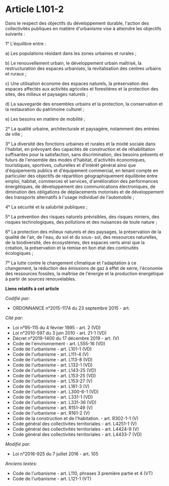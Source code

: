 # Article L101-2

Dans le respect des objectifs du développement durable, l'action des collectivités publiques en matière d'urbanisme vise à
atteindre les objectifs suivants : 

1° L'équilibre entre : 

a) Les populations résidant dans les zones urbaines et rurales ; 

b) Le renouvellement urbain, le développement urbain maîtrisé, la restructuration des espaces urbanisés, la revitalisation
des centres urbains et ruraux ; 

c) Une utilisation économe des espaces naturels, la préservation des espaces affectés aux activités agricoles et forestières
et la protection des sites, des milieux et paysages naturels ; 

d) La sauvegarde des ensembles urbains et   la protection, la conservation et la restauration du patrimoine culturel ; 

e) Les besoins en matière de mobilité ; 

2° La qualité urbaine, architecturale et paysagère, notamment des entrées de ville ; 

3° La diversité des fonctions urbaines et rurales et la mixité sociale dans l'habitat, en prévoyant des capacités de
construction et de réhabilitation suffisantes pour la satisfaction, sans discrimination, des besoins présents et futurs de
l'ensemble des modes d'habitat, d'activités économiques, touristiques, sportives, culturelles et d'intérêt général ainsi que
d'équipements publics et d'équipement commercial, en tenant compte en particulier des objectifs de répartition
géographiquement équilibrée entre emploi, habitat, commerces et services, d'amélioration des performances énergétiques, de
développement des communications électroniques, de diminution des obligations de déplacements motorisés et de développement
des transports alternatifs à l'usage individuel de l'automobile ; 

4° La sécurité et la salubrité publiques ; 

5° La prévention des risques naturels prévisibles, des risques miniers, des risques technologiques, des pollutions et des
nuisances de toute nature ; 

6° La protection des milieux naturels et des paysages, la préservation de la qualité de l'air, de l'eau, du sol et du sous-
sol, des ressources naturelles, de la biodiversité, des écosystèmes, des espaces verts ainsi que la création, la préservation
et la remise en bon état des continuités écologiques ; 

7° La lutte contre le changement climatique et l'adaptation à ce changement, la réduction des émissions de gaz à effet de
serre, l'économie des ressources fossiles, la maîtrise de l'énergie et la production énergétique à partir de sources
renouvelables.

**Liens relatifs à cet article**

_Codifié par_:

  - ORDONNANCE n°2015-1174 du 23 septembre 2015 - art.

_Cité par_:

  - Loi n°95-115 du 4 février 1995 - art. 2 (VD)
  - Loi n°2010-597 du 3 juin 2010 - art. 21-1 (VD)
  - Décret n°2019-1400 du 17 décembre 2019 - art. (V)
  - Code de l'environnement - art. L555-16 (VD)
  - Code de l'urbanisme - art. L101-1 (VD)
  - Code de l'urbanisme - art. L111-4 (V)
  - Code de l'urbanisme - art. L113-8 (VD)
  - Code de l'urbanisme - art. L132-1 (VD)
  - Code de l'urbanisme - art. L143-25 (VD)
  - Code de l'urbanisme - art. L153-25 (VD)
  - Code de l'urbanisme - art. L153-27 (V)
  - Code de l'urbanisme - art. L161-3 (V)
  - Code de l'urbanisme - art. L300-6-1 (VD)
  - Code de l'urbanisme - art. L331-1 (VD)
  - Code de l'urbanisme - art. L331-36 (VD)
  - Code de l'urbanisme - art. R151-49 (V)
  - Code de l'urbanisme - art. R161-2 (V)
  - Code de la construction et de l'habitation. - art. R302-1-1 (V)
  - Code général des collectivités territoriales - art. L4251-1 (V)
  - Code général des collectivités territoriales - art. L4424-9 (V)
  - Code général des collectivités territoriales - art. L4433-7 (VD)

_Modifié par_:

  - Loi n°2016-925 du 7 juillet 2016 - art. 105

_Anciens textes_:

  - Code de l'urbanisme - art. L110, phrases 3 première partie et 4 (VT)
  - Code de l'urbanisme - art. L121-1 (VT)
